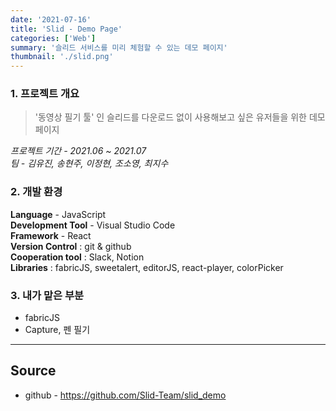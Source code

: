 ```yaml
---
date: '2021-07-16'
title: 'Slid - Demo Page'
categories: ['Web']
summary: '슬리드 서비스를 미리 체험할 수 있는 데모 페이지'
thumbnail: './slid.png'
---
```


### 1. 프로젝트 개요

> '동영상 필기 툴' 인 슬리드를 다운로드 없이 사용해보고 싶은 유저들을 위한 데모 페이지

_프로젝트 기간 - 2021.06 ~ 2021.07_  
_팀 - 김유진, 송현주, 이정현, 조소영, 최지수_

### 2. 개발 환경

**Language** - JavaScript  
**Development Tool** - Visual Studio Code  
**Framework** - React  
**Version Control** : git & github  
**Cooperation tool** : Slack, Notion  
**Libraries** : fabricJS, sweetalert, editorJS, react-player, colorPicker

### 3. 내가 맡은 부분

- fabricJS
- Capture, 펜 필기

---

## Source

- github - [<https://github.com/Slid-Team/slid_demo>](https://github.com/Slid-Team/slid_demo)
